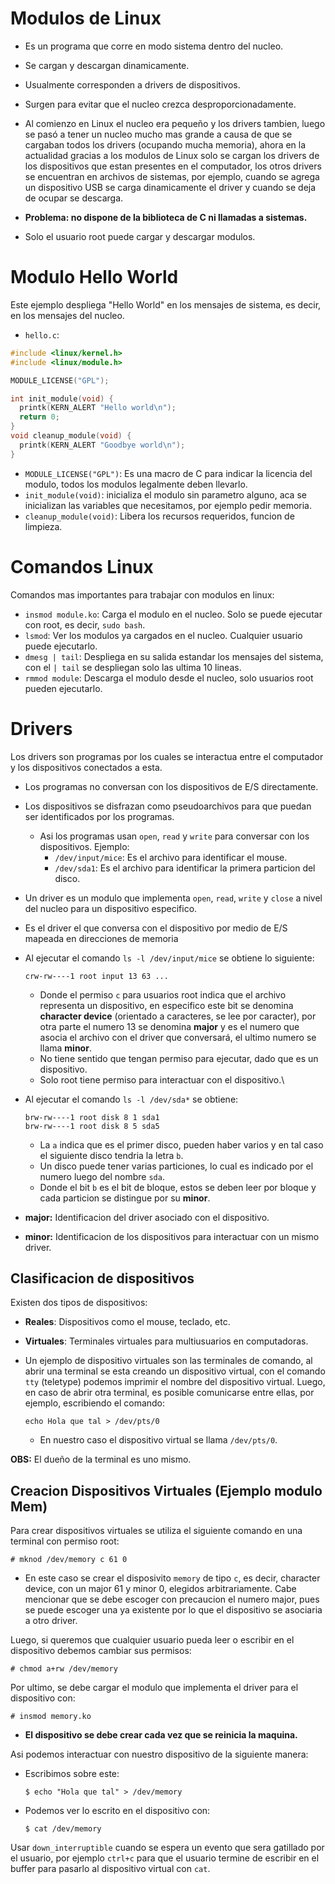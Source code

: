 # Modulos de Linux

* Es un programa que corre en modo sistema dentro del nucleo.
* Se cargan y descargan dinamicamente.
* Usualmente corresponden a drivers de dispositivos.
* Surgen para evitar que el nucleo crezca desproporcionadamente.
* Al comienzo en Linux el nucleo era pequeño y los drivers tambien, luego se pasó a tener un nucleo mucho mas grande a causa de que se cargaban todos los drivers (ocupando mucha memoria), ahora en la actualidad gracias a los modulos de Linux solo se cargan los drivers de los dispositivos que estan presentes en el computador, los otros drivers se encuentran en archivos de sistemas, por ejemplo, cuando se agrega un dispositivo USB se carga dinamicamente el driver y cuando se deja de ocupar se descarga.

* **Problema: no dispone de la biblioteca de C ni llamadas a sistemas.**
* Solo el usuario root puede cargar y descargar modulos.

# Modulo Hello World

Este ejemplo despliega "Hello World" en los mensajes de sistema, es decir, en los mensajes del nucleo.
* `hello.c`:
```c
#include <linux/kernel.h>
#include <linux/module.h>

MODULE_LICENSE("GPL");

int init_module(void) {
  printk(KERN_ALERT "Hello world\n");
  return 0;
}
void cleanup_module(void) {
  printk(KERN_ALERT "Goodbye world\n");
}
```

* `MODULE_LICENSE("GPL")`: Es una macro de C para indicar la licencia del modulo, todos los modulos legalmente deben llevarlo.
* `init_module(void)`: inicializa el modulo sin parametro alguno, aca se inicializan las variables que necesitamos, por ejemplo pedir memoria.
* `cleanup_module(void)`: Libera los recursos requeridos, funcion de limpieza.

# Comandos Linux

Comandos mas importantes para trabajar con modulos en linux:

* `insmod module.ko`: Carga el modulo en el nucleo. Solo se puede ejecutar con root, es decir, `sudo bash`.
* `lsmod`: Ver los modulos ya cargados en el nucleo. Cualquier usuario puede ejecutarlo.
* `dmesg | tail`: Despliega en su salida estandar los mensajes del sistema, con el `| tail` se despliegan solo las ultima 10 lineas.
* `rmmod module`: Descarga el modulo desde el nucleo, solo usuarios root pueden ejecutarlo.

# Drivers

Los drivers son programas por los cuales se interactua entre el computador y los dispositivos conectados a esta.

* Los programas no conversan con los dispositivos de E/S directamente.
* Los dispositivos se disfrazan como pseudoarchivos para que puedan ser identificados por los programas.
  * Asi los programas usan `open`, `read` y `write` para conversar con los dispositivos. Ejemplo:
    * `/dev/input/mice`: Es el archivo para identificar el mouse.
    * `/dev/sda1`: Es el archivo para identificar la primera particion del disco.
* Un driver es un modulo que implementa `open`, `read`, `write` y `close` a nivel del nucleo para un dispositivo especifico.
* Es el driver el que conversa con el dispositivo por medio de E/S mapeada en direcciones de memoria
* Al ejecutar el comando `ls -l /dev/input/mice` se obtiene lo siguiente:

  ```
  crw-rw----1 root input 13 63 ...
  ```
  * Donde el permiso `c` para usuarios root indica que el archivo representa un dispositivo, en especifico este bit se denomina **character device** (orientado a caracteres, se lee por caracter), por otra parte el numero 13 se denomina **major** y es el numero que asocia el archivo con el driver que conversará, el ultimo numero se llama **minor**.
  * No tiene sentido que tengan permiso para ejecutar, dado que es un dispositivo.
  * Solo root tiene permiso para interactuar con el dispositivo.\
* Al ejecutar el comando `ls -l /dev/sda*` se obtiene:
  ```
  brw-rw----1 root disk 8 1 sda1
  brw-rw----1 root disk 8 5 sda5
  ```
  * La `a` indica que es el primer disco, pueden haber varios y en tal caso el siguiente disco tendria la letra `b`.
  * Un disco puede tener varias particiones, lo cual es indicado por el numero luego del nombre `sda`.
  * Donde el bit `b` es el bit de bloque, estos se deben leer por bloque y cada particion se distingue por su **minor**.

* **major:** Identificacion del driver asociado con el dispositivo.
* **minor:** Identificacion de los dispositivos para interactuar con un mismo driver.

## Clasificacion de dispositivos

Existen dos tipos de dispositivos:

* **Reales**: Dispositivos como el mouse, teclado, etc.

* **Virtuales**: Terminales virtuales para multiusuarios en computadoras.

* Un ejemplo de dispositivo virtuales son las terminales de comando, al abrir una terminal se esta creando un dispositivo virtual, con el comando `tty` (teletype) podemos imprimir el nombre del dispositivo virtual. Luego, en caso de abrir otra terminal, es posible comunicarse entre ellas, por ejemplo, escribiendo el comando:

  ```
  echo Hola que tal > /dev/pts/0
  ```
  * En nuestro caso el dispositivo virtual se llama `/dev/pts/0`.

**OBS:** El dueño de la terminal es uno mismo.

## Creacion Dispositivos Virtuales (Ejemplo modulo Mem)

Para crear dispositivos virtuales se utiliza el siguiente comando en una terminal con permiso root:

```
# mknod /dev/memory c 61 0
```

* En este caso se crear el disposivito `memory` de tipo `c`, es decir, character device, con un major 61 y minor 0, elegidos arbitrariamente. Cabe mencionar que se debe escoger con precaucion el numero major, pues se puede escoger una ya existente por lo que el dispositivo se asociaria a otro driver.

Luego, si queremos que cualquier usuario pueda leer o escribir en el dispositivo debemos cambiar sus permisos:

```
# chmod a+rw /dev/memory
```

Por ultimo, se debe cargar el modulo que implementa el driver para el dispositivo con:

```
# insmod memory.ko
```

* **El dispositivo se debe crear cada vez que se reinicia la maquina.**

Asi podemos interactuar con nuestro dispositivo de la siguiente manera:

* Escribimos sobre este:
  ```
  $ echo "Hola que tal" > /dev/memory
  ```
* Podemos ver lo escrito en el dispositivo con:
  ```
  $ cat /dev/memory
  ```

Usar `down_interruptible` cuando se espera un evento que sera gatillado por el usuario, por ejemplo `ctrl+c` para que el usuario termine de escribir en el buffer para pasarlo al dispositivo virtual con `cat`.